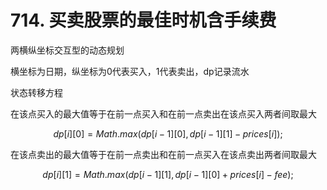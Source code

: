 # 714. 买卖股票的最佳时机含手续费

两横纵坐标交互型的动态规划

横坐标为日期，纵坐标为0代表买入，1代表卖出，dp记录流水

状态转移方程

在该点买入的最大值等于在前一点买入和在前一点卖出在该点买入两者间取最大

```math
dp[i][0] = Math.max(dp[i - 1][0], dp[i - 1][1] - prices[i]);
```

在该点卖出的最大值等于在前一点卖出和在前一点买入在该点卖出两者间取最大


```math
dp[i][1] = Math.max(dp[i - 1][1], dp[i - 1][0] + prices[i] - fee);
```
